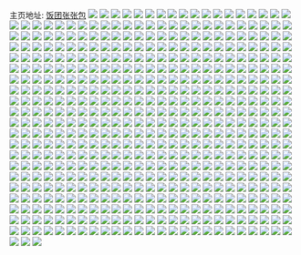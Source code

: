 主页地址: [饭团张张包](https://weibo.com/u/6666289326) 
![](https://wx4.sinaimg.cn/mw2000/007h94nAly1h9of3n4p73j32v0259e82.jpg) 
![](https://wx4.sinaimg.cn/mw2000/007h94nAly1h9ggboslpjj337k37kb2g.jpg) 
![](https://wx4.sinaimg.cn/mw2000/007h94nAly1h9ggbt4a8ij337k37kkjr.jpg) 
![](https://wx4.sinaimg.cn/mw2000/007h94nAly1h9hg6gt2ivj30ty0tyagu.jpg) 
![](https://wx4.sinaimg.cn/mw2000/007h94nAly1h9k0kc5h9rj32c02c0u0y.jpg) 
![](https://wx4.sinaimg.cn/mw2000/007h94nAly1h9f3sl196tj32eo37ke83.jpg) 
![](https://wx4.sinaimg.cn/mw2000/007h94nAly1h9f3rm8humj32pu1j14qp.jpg) 
![](https://wx4.sinaimg.cn/mw2000/007h94nAly1h9f3td4lmyj31si2e0x6p.jpg) 
![](https://wx4.sinaimg.cn/mw2000/007h94nAly1h9f3seihqfj31yx2mk1kz.jpg) 
![](https://wx4.sinaimg.cn/mw2000/007h94nAly1h9f3sgi68hj32eo37k1l0.jpg) 
![](https://wx4.sinaimg.cn/mw2000/007h94nAly1h9f3tjeiwkj33402c0u0y.jpg) 
![](https://wx4.sinaimg.cn/mw2000/007h94nAly1h9f3tl5agxj31vn2i64qr.jpg) 
![](https://wx4.sinaimg.cn/mw2000/007h94nAly1h9d3ehtgktj31vw1vwb2a.jpg) 
![](https://wx4.sinaimg.cn/mw2000/007h94nAly1h9d3eij15gj32c02c07wi.jpg) 
![](https://wx4.sinaimg.cn/mw2000/007h94nAly1h9d3ej62dwj32c02c0npe.jpg) 
![](https://wx4.sinaimg.cn/mw2000/007h94nAly1h9d3elvwytj30zo0zon8g.jpg) 
![](https://wx4.sinaimg.cn/mw2000/007h94nAly1h9d3eoh6ymj31q52epu0x.jpg) 
![](https://wx4.sinaimg.cn/mw2000/007h94nAly1h9d3eh6ocnj32c02c0e82.jpg) 
![](https://wx4.sinaimg.cn/mw2000/007h94nAly1h9bh8rfco6j30zo1q2jzf.jpg) 
![](https://wx4.sinaimg.cn/mw2000/007h94nAly1h9bh8rtry3j30zo1pj136.jpg) 
![](https://wx4.sinaimg.cn/mw2000/007h94nAly1h9bhlyrpk0j30zo0jfk0f.jpg) 
![](https://wx4.sinaimg.cn/mw2000/007h94nAly1h99c03kmhfj30zo0yz48o.jpg) 
![](https://wx4.sinaimg.cn/mw2000/007h94nAly1h99c03uyq1j30zo0pvti3.jpg) 
![](https://wx4.sinaimg.cn/mw2000/007h94nAly1h99c00bxocj30zo19qdza.jpg) 
![](https://wx4.sinaimg.cn/mw2000/007h94nAly1h99c054amuj30zo17qdqy.jpg) 
![](https://wx4.sinaimg.cn/mw2000/007h94nAly1h99c01z6uyj30zo14lk5f.jpg) 
![](https://wx4.sinaimg.cn/mw2000/007h94nAly1h99bzzsxnbj30zo15nwov.jpg) 
![](https://wx4.sinaimg.cn/mw2000/007h94nAly1h99c00y4gbj30zo0ybnbg.jpg) 
![](https://wx4.sinaimg.cn/mw2000/007h94nAly1h99c035g2zj30zo0z1tuu.jpg) 
![](https://wx4.sinaimg.cn/mw2000/007h94nAly1h99c02e14cj30zo0yp7kk.jpg) 
![](https://wx4.sinaimg.cn/mw2000/007h94nAly1h99c01i133j30zo1a8tud.jpg) 
![](https://wx4.sinaimg.cn/mw2000/007h94nAly1h7c1yvya5aj32c0340b2b.jpg) 
![](https://wx4.sinaimg.cn/mw2000/007h94nAly1h7c1yt1jmxj31k0160k7j.jpg) 
![](https://wx4.sinaimg.cn/mw2000/007h94nAly1h7c1yrndgzj31k0160154.jpg) 
![](https://wx4.sinaimg.cn/mw2000/007h94nAly1h7c1yy1xhrj32c0340qva.jpg) 
![](https://wx4.sinaimg.cn/mw2000/007h94nAly1h7c1ysf8vtj32bz2bze82.jpg) 
![](https://wx4.sinaimg.cn/mw2000/007h94nAly1h7c1ymee9ij33402c0x6q.jpg) 
![](https://wx4.sinaimg.cn/mw2000/007h94nAly1h7c1z5dghfj33402c0b2a.jpg) 
![](https://wx4.sinaimg.cn/mw2000/007h94nAly1h7c1ypj3h3j32c0340x6t.jpg) 
![](https://wx4.sinaimg.cn/mw2000/007h94nAly1h7ahkfxim0j30zo0zqwrk.jpg) 
![](https://wx4.sinaimg.cn/mw2000/007h94nAly1h778n67hqjj336c2dpnpg.jpg) 
![](https://wx4.sinaimg.cn/mw2000/007h94nAly1h778mxdjapj30xx0jrn3z.jpg) 
![](https://wx4.sinaimg.cn/mw2000/007h94nAly1h778ngaggoj325q2y9b29.jpg) 
![](https://wx4.sinaimg.cn/mw2000/007h94nAly1h778nj0h8fj31o02801ky.jpg) 
![](https://wx4.sinaimg.cn/mw2000/007h94nAly1h778nn74fnj323p23pgpx.jpg) 
![](https://wx4.sinaimg.cn/mw2000/007h94nAly1h778npddvbj33402c0b2d.jpg) 
![](https://wx4.sinaimg.cn/mw2000/007h94nAly1h778nro4k9j32c0340npg.jpg) 
![](https://wx4.sinaimg.cn/mw2000/007h94nAly1h79l46q5x3j32zo28r4lz.jpg) 
![](https://wx4.sinaimg.cn/mw2000/007h94nAly1h73kbgc0zyj31o023zkjl.jpg) 
![](https://wx4.sinaimg.cn/mw2000/007h94nAly1h73kbemfzgj30yp1aa42i.jpg) 
![](https://wx4.sinaimg.cn/mw2000/007h94nAly1h73kb3a8czj31c920ee81.jpg) 
![](https://wx4.sinaimg.cn/mw2000/007h94nAly1h73kbe4cs8j32682687wi.jpg) 
![](https://wx4.sinaimg.cn/mw2000/007h94nAly1h73kbaupwjj336c36cu10.jpg) 
![](https://wx4.sinaimg.cn/mw2000/007h94nAly1h73kbgopeij30tu13un3s.jpg) 
![](https://wx4.sinaimg.cn/mw2000/007h94nAly1h73stzg752j31jj2130x1.jpg) 
![](https://wx4.sinaimg.cn/mw2000/007h94nAly1h73stx8mwdj30zo0yqgrx.jpg) 
![](https://wx4.sinaimg.cn/mw2000/007h94nAly1h6x3puhwjtj325s2vqb2a.jpg) 
![](https://wx4.sinaimg.cn/mw2000/007h94nAly1h6x3pvbm2wj3219219e81.jpg) 
![](https://wx4.sinaimg.cn/mw2000/007h94nAly1h6x3pwadvjj324s24su0x.jpg) 
![](https://wx4.sinaimg.cn/mw2000/007h94nAly1h6x3px0ivdj32bz2bzkjl.jpg) 
![](https://wx4.sinaimg.cn/mw2000/007h94nAly1h6x3pxomgij31vv1vvhdt.jpg) 
![](https://wx4.sinaimg.cn/mw2000/007h94nAly1h6x3ptfvx5j33402c0u0x.jpg) 
![](https://wx4.sinaimg.cn/mw2000/007h94nAly1h6wirox70qj33402c07rl.jpg) 
![](https://wx4.sinaimg.cn/mw2000/007h94nAly1h6wirmr679j33402c0tsi.jpg) 
![](https://wx4.sinaimg.cn/mw2000/007h94nAly1h6uservqd8j32801hc40n.jpg) 
![](https://wx4.sinaimg.cn/mw2000/007h94nAly1h6usepo5ktj32dn36bnf1.jpg) 
![](https://wx4.sinaimg.cn/mw2000/007h94nAly1h6usfmv6w9j32dr36ax6r.jpg) 
![](https://wx4.sinaimg.cn/mw2000/007h94nAly1h6usg3koq5j32c02c0kjl.jpg) 
![](https://wx4.sinaimg.cn/mw2000/007h94nAly1h6usetp14oj31o0280481.jpg) 
![](https://wx4.sinaimg.cn/mw2000/007h94nAly1h6usfudjp8j32bd2bde82.jpg) 
![](https://wx4.sinaimg.cn/mw2000/007h94nAly1h6usg66vvtj32dr36a17i.jpg) 
![](https://wx4.sinaimg.cn/mw2000/007h94nAly1h6kds67kosj30zo1quqdq.jpg) 
![](https://wx4.sinaimg.cn/mw2000/007h94nAly1h6enan65orj32bz2bz7wk.jpg) 
![](https://wx4.sinaimg.cn/mw2000/007h94nAly1h6enasdikdj32851o41kx.jpg) 
![](https://wx4.sinaimg.cn/mw2000/007h94nAly1h6enaodv3wj3280340npe.jpg) 
![](https://wx4.sinaimg.cn/mw2000/007h94nAly1h6enatmgwmj33402c04qr.jpg) 
![](https://wx4.sinaimg.cn/mw2000/007h94nAly1h6enapdipkj30zo0zd1e4.jpg) 
![](https://wx4.sinaimg.cn/mw2000/007h94nAly1h6enak8t19j32qj22mx6q.jpg) 
![](https://wx4.sinaimg.cn/mw2000/007h94nAly1h6a342r060j319g1okhdt.jpg) 
![](https://wx4.sinaimg.cn/mw2000/007h94nAly1h6a32xbxnfj316w16wqg8.jpg) 
![](https://wx4.sinaimg.cn/mw2000/007h94nAly1h6a32v9rkhj322o3401kx.jpg) 
![](https://wx4.sinaimg.cn/mw2000/007h94nAly1h6a32t3j4fj32c033yx6r.jpg) 
![](https://wx4.sinaimg.cn/mw2000/007h94nAly1h6a372yxmwj31c00u0js1.jpg) 
![](https://wx4.sinaimg.cn/mw2000/007h94nAly1h6a34dfu4yj32ts24c1kx.jpg) 
![](https://wx4.sinaimg.cn/mw2000/007h94nAly1h6a36v5etpj32c0340hdt.jpg) 
![](https://wx4.sinaimg.cn/mw2000/007h94nAly1h6a34etxzuj32c02c01ky.jpg) 
![](https://wx4.sinaimg.cn/mw2000/007h94nAly1h6a34gydplj31w22ir4bx.jpg) 
![](https://wx4.sinaimg.cn/mw2000/007h94nAly1h68v7cj9r0j30zo256npd.jpg) 
![](https://wx4.sinaimg.cn/mw2000/007h94nAly1h68v7d95svj32c02c0hdt.jpg) 
![](https://wx4.sinaimg.cn/mw2000/007h94nAly1h68v7e7ufrj32mk1yxkjm.jpg) 
![](https://wx4.sinaimg.cn/mw2000/007h94nAly1h66khcq7rcj3232232u0x.jpg) 
![](https://wx4.sinaimg.cn/mw2000/007h94nAly1h66khboglaj3340340u0z.jpg) 
![](https://wx4.sinaimg.cn/mw2000/007h94nAly1h66kh6j5qpj31o0280u0x.jpg) 
![](https://wx4.sinaimg.cn/mw2000/007h94nAly1h66khgmnzmj31nz27chdu.jpg) 
![](https://wx4.sinaimg.cn/mw2000/007h94nAly1h66khi8ruxj32x01r01kx.jpg) 
![](https://wx4.sinaimg.cn/mw2000/007h94nAly1h66kh3gwohj32wy1qznpd.jpg) 
![](https://wx4.sinaimg.cn/mw2000/007h94nAly1h66kh2dm1jj324n19ztub.jpg) 
![](https://wx4.sinaimg.cn/mw2000/007h94nAly1h6475dmv40j32c02c0kjm.jpg) 
![](https://wx4.sinaimg.cn/mw2000/007h94nAly1h6475cgsapj32c02c0u0x.jpg) 
![](https://wx4.sinaimg.cn/mw2000/007h94nAly1h6475ae80jj32bz2bzx6p.jpg) 
![](https://wx4.sinaimg.cn/mw2000/007h94nAly1h64758sxltj32c02c07wi.jpg) 
![](https://wx4.sinaimg.cn/mw2000/007h94nAly1h6475bhb6rj32bz2bz1ky.jpg) 
![](https://wx4.sinaimg.cn/mw2000/007h94nAly1h647576sq6j323i23ib2a.jpg) 
![](https://wx4.sinaimg.cn/mw2000/007h94nAly1h63xjw2u29j31mw26i7cq.jpg) 
![](https://wx4.sinaimg.cn/mw2000/007h94nAly1h631wsz61rj33402c0qv5.jpg) 
![](https://wx4.sinaimg.cn/mw2000/007h94nAly1h631wrftmaj33402c0qv5.jpg) 
![](https://wx4.sinaimg.cn/mw2000/007h94nAly1h625aiwvh1j32tl247x6p.jpg) 
![](https://wx4.sinaimg.cn/mw2000/007h94nAly1h625ajshxqj32et1t4kjl.jpg) 
![](https://wx4.sinaimg.cn/mw2000/007h94nAly1h625ahxgtuj33402c07wj.jpg) 
![](https://wx4.sinaimg.cn/mw2000/007h94nAly1h625akk6amj328f28fnpd.jpg) 
![](https://wx4.sinaimg.cn/mw2000/007h94nAly1h625al3hvoj32bz2bzaex.jpg) 
![](https://wx4.sinaimg.cn/mw2000/007h94nAly1h5x5jymbqaj32uf208qrl.jpg) 
![](https://wx4.sinaimg.cn/mw2000/007h94nAly1h5x5juktsfj32c02c0th7.jpg) 
![](https://wx4.sinaimg.cn/mw2000/007h94nAly1h5x5jw3uy5j31vo1esaik.jpg) 
![](https://wx4.sinaimg.cn/mw2000/007h94nAly1h5x5jvm4j2j3270270tcg.jpg) 
![](https://wx4.sinaimg.cn/mw2000/007h94nAly1h5x5jxj0dnj33342bcx3j.jpg) 
![](https://wx4.sinaimg.cn/mw2000/007h94nAly1h5y73mkneyj32c02c0e81.jpg) 
![](https://wx4.sinaimg.cn/mw2000/007h94nAly1h5y73lepcpj30zo15u3zo.jpg) 
![](https://wx4.sinaimg.cn/mw2000/007h94nAly1h60kky1x9xj32dr36db2c.jpg) 
![](https://wx4.sinaimg.cn/mw2000/007h94nAly1h60kkjsinoj324q24qnpd.jpg) 
![](https://wx4.sinaimg.cn/mw2000/007h94nAly1h5rbth22csj32c02c0kjo.jpg) 
![](https://wx4.sinaimg.cn/mw2000/007h94nAly1h5rbtjv46ij327r27rkjl.jpg) 
![](https://wx4.sinaimg.cn/mw2000/007h94nAly1h5rbtkx1xbj31o02807wh.jpg) 
![](https://wx4.sinaimg.cn/mw2000/007h94nAly1h5rbte1c0aj31o0280qmh.jpg) 
![](https://wx4.sinaimg.cn/mw2000/007h94nAly1h5rbtljkcnj31o02807pc.jpg) 
![](https://wx4.sinaimg.cn/mw2000/007h94nAly1h5rbtm2seyj32801o0wy2.jpg) 
![](https://wx4.sinaimg.cn/mw2000/007h94nAly1h5rbyn9t7aj32dc35shdu.jpg) 
![](https://wx4.sinaimg.cn/mw2000/007h94nAly1h5rbtmp8ixj32801o0kc3.jpg) 
![](https://wx4.sinaimg.cn/mw2000/007h94nAly1h5rbugidssj32c02c0x6p.jpg) 
![](https://wx4.sinaimg.cn/mw2000/007h94nAly1h5p9i8teadj30lc0sg46l.jpg) 
![](https://wx4.sinaimg.cn/mw2000/007h94nAly1h5p9i94hmnj30lc0sgn4h.jpg) 
![](https://wx4.sinaimg.cn/mw2000/007h94nAly1h5p9i9r88bj32c02c0npd.jpg) 
![](https://wx4.sinaimg.cn/mw2000/007h94nAly1h5p9i88pyhj32c02c0npd.jpg) 
![](https://wx4.sinaimg.cn/mw2000/007h94nAly1h5kezmz0cij30zg0zg102.jpg) 
![](https://wx4.sinaimg.cn/mw2000/007h94nAly1h5keznd83wj30zg0zgtfn.jpg) 
![](https://wx4.sinaimg.cn/mw2000/007h94nAly1h5kezns1knj30zg0zgagz.jpg) 
![](https://wx4.sinaimg.cn/mw2000/007h94nAly1h5kezmike1j30zg0zgqax.jpg) 
![](https://wx4.sinaimg.cn/mw2000/007h94nAly1h5j96on5j1j32c03414qr.jpg) 
![](https://wx4.sinaimg.cn/mw2000/007h94nAly1h5j96dodq8j33401r0b2a.jpg) 
![](https://wx4.sinaimg.cn/mw2000/007h94nAly1h5j96s9uvyj324e2tu7wi.jpg) 
![](https://wx4.sinaimg.cn/mw2000/007h94nAly1h5j96uez2nj32nx1zyu0x.jpg) 
![](https://wx4.sinaimg.cn/mw2000/007h94nAly1h5j97mj4fej30u0140135.jpg) 
![](https://wx4.sinaimg.cn/mw2000/007h94nAly1h5erewyqjrj32112pdhdu.jpg) 
![](https://wx4.sinaimg.cn/mw2000/007h94nAly1h5erey799oj32c02c0x6p.jpg) 
![](https://wx4.sinaimg.cn/mw2000/007h94nAly1h5erezg8mij33402c07wi.jpg) 
![](https://wx4.sinaimg.cn/mw2000/007h94nAly1h5erf0gxv7j324t2ufhdu.jpg) 
![](https://wx4.sinaimg.cn/mw2000/007h94nAly1h5dmxgzdjyj32c02c0npd.jpg) 
![](https://wx4.sinaimg.cn/mw2000/007h94nAly1h5dn1x3mjmj31o0280hdu.jpg) 
![](https://wx4.sinaimg.cn/mw2000/007h94nAly1h5bd1t9crbj32c02c0e82.jpg) 
![](https://wx4.sinaimg.cn/mw2000/007h94nAly1h5bd1unuuvj3271271u0x.jpg) 
![](https://wx4.sinaimg.cn/mw2000/007h94nAly1h5bd1xiimmj33402c0u0x.jpg) 
![](https://wx4.sinaimg.cn/mw2000/007h94nAly1h5bd2h8pj8j32m12m11ky.jpg) 
![](https://wx4.sinaimg.cn/mw2000/007h94nAly1h53n470hl7j32bz340hdv.jpg) 
![](https://wx4.sinaimg.cn/mw2000/007h94nAly1h51gomvo9qj32bz2bzb29.jpg) 
![](https://wx4.sinaimg.cn/mw2000/007h94nAly1h51goq4xujj33402c0u0x.jpg) 
![](https://wx4.sinaimg.cn/mw2000/007h94nAly1h51gofphanj32gm2gmb29.jpg) 
![](https://wx4.sinaimg.cn/mw2000/007h94nAly1h51gotxaf0j32c02c0e82.jpg) 
![](https://wx4.sinaimg.cn/mw2000/007h94nAly1h51gol4fnxj33402c04qq.jpg) 
![](https://wx4.sinaimg.cn/mw2000/007h94nAly1h51gowsofyj33402c0k9m.jpg) 
![](https://wx4.sinaimg.cn/mw2000/007h94nAly1h51gojc3fcj325124hqv6.jpg) 
![](https://wx4.sinaimg.cn/mw2000/007h94nAly1h51goryugdj32c02c0u0x.jpg) 
![](https://wx4.sinaimg.cn/mw2000/007h94nAly1h51godihvij32c02c0e81.jpg) 
![](https://wx4.sinaimg.cn/mw2000/007h94nAly1h4x7yop4l3j32c22c2npe.jpg) 
![](https://wx4.sinaimg.cn/mw2000/007h94nAly1h4x58xz33tj33402c0kjl.jpg) 
![](https://wx4.sinaimg.cn/mw2000/007h94nAly1h4x5912lcmj3340340e83.jpg) 
![](https://wx4.sinaimg.cn/mw2000/007h94nAly1h4x59b1hz3j319f1ol7oy.jpg) 
![](https://wx4.sinaimg.cn/mw2000/007h94nAly1h4x593iw9ej32hq3bokjo.jpg) 
![](https://wx4.sinaimg.cn/mw2000/007h94nAly1h4x595o3dnj31o0280x6p.jpg) 
![](https://wx4.sinaimg.cn/mw2000/007h94nAly1h4svv4i8huj32c02c04qq.jpg) 
![](https://wx4.sinaimg.cn/mw2000/007h94nAly1h4svv6lkc8j32c02c0qv5.jpg) 
![](https://wx4.sinaimg.cn/mw2000/007h94nAly1h4svv7i77sj33402c0npd.jpg) 
![](https://wx4.sinaimg.cn/mw2000/007h94nAly1h4tb3915uoj30u01swq9b.jpg) 
![](https://wx4.sinaimg.cn/mw2000/007h94nAly1h4rpu7xdfrj31ua23du0x.jpg) 
![](https://wx4.sinaimg.cn/mw2000/007h94nAly1h4rpu4wxe3j32c02c01ky.jpg) 
![](https://wx4.sinaimg.cn/mw2000/007h94nAly1h4rptvemdnj32c02c0npd.jpg) 
![](https://wx4.sinaimg.cn/mw2000/007h94nAly1h4rptusrrlj32c02c04qq.jpg) 
![](https://wx4.sinaimg.cn/mw2000/007h94nAly1h4rpv9y0sfj30tu0tun78.jpg) 
![](https://wx4.sinaimg.cn/mw2000/007h94nAly1h4rpu5qfh4j32c01r0qv5.jpg) 
![](https://wx4.sinaimg.cn/mw2000/007h94nAly1h4q3mj1kiej329i340x6s.jpg) 
![](https://wx4.sinaimg.cn/mw2000/007h94nAly1h4q3iyqf0zj32hq3bn4qt.jpg) 
![](https://wx4.sinaimg.cn/mw2000/007h94nAly1h4q3i02g2vj32bz340e85.jpg) 
![](https://wx4.sinaimg.cn/mw2000/007h94nAly1h4qfmgc3g7j32lc1q8hdv.jpg) 
![](https://wx4.sinaimg.cn/mw2000/007h94nAly1h4q7iyzt9fj34tc37kkjn.jpg) 
![](https://wx4.sinaimg.cn/mw2000/007h94nAly1h4q3m6asj6j31ly2591ky.jpg) 
![](https://wx4.sinaimg.cn/mw2000/007h94nAly1h4pze45azgj31o0280npd.jpg) 
![](https://wx4.sinaimg.cn/mw2000/007h94nAly1h4pzepcsjvj32by340npf.jpg) 
![](https://wx4.sinaimg.cn/mw2000/007h94nAly1h4pzdh5dbdj32hq3bnhdv.jpg) 
![](https://wx4.sinaimg.cn/mw2000/007h94nAly1h4pzdo8p3hj349i2ucqv7.jpg) 
![](https://wx4.sinaimg.cn/mw2000/007h94nAly1h4pzdl0vz3j32zn28q7wi.jpg) 
![](https://wx4.sinaimg.cn/mw2000/007h94nAly1h4pze7prbfj32vc1wwx6p.jpg) 
![](https://wx4.sinaimg.cn/mw2000/007h94nAly1h4pzdic0n8j327s2yde81.jpg) 
![](https://wx4.sinaimg.cn/mw2000/007h94nAly1h4pzdywor1j334022ohdv.jpg) 
![](https://wx4.sinaimg.cn/mw2000/007h94nAly1h4pzdjrr4kj31kx1kx4qp.jpg) 
![](https://wx4.sinaimg.cn/mw2000/007h94nAly1h4kgedguhgj32792794m5.jpg) 
![](https://wx4.sinaimg.cn/mw2000/007h94nAly1h4kgfhxp6pj31o0280hdt.jpg) 
![](https://wx4.sinaimg.cn/mw2000/007h94nAly1h4kgermr4mj3334334kjn.jpg) 
![](https://wx4.sinaimg.cn/mw2000/007h94nAly1h4kgfoepvcj325e1m1qv5.jpg) 
![](https://wx4.sinaimg.cn/mw2000/007h94nAly1h4b0ibxb0zj33402c0x6p.jpg) 
![](https://wx4.sinaimg.cn/mw2000/007h94nAly1h4b0id2sdgj31qy33x7wi.jpg) 
![](https://wx4.sinaimg.cn/mw2000/007h94nAly1h4b0i7nzyqj31qy33xhdv.jpg) 
![](https://wx4.sinaimg.cn/mw2000/007h94nAly1h4b0iedr0oj32uz258npd.jpg) 
![](https://wx4.sinaimg.cn/mw2000/007h94nAly1h4b0if6v6jj32bz2bz7wh.jpg) 
![](https://wx4.sinaimg.cn/mw2000/007h94nAly1h4b0ifzmfgj32us2534qp.jpg) 
![](https://wx4.sinaimg.cn/mw2000/007h94nAly1h482ymuiudj32s3233hdt.jpg) 
![](https://wx4.sinaimg.cn/mw2000/007h94nAly1h4947dm551j30u012ogz6.jpg) 
![](https://wx4.sinaimg.cn/mw2000/007h94nAly1h4945if2jlj32c03404qq.jpg) 
![](https://wx4.sinaimg.cn/mw2000/007h94nAly1h4947srdimj31zh2nbnpd.jpg) 
![](https://wx4.sinaimg.cn/mw2000/007h94nAly1h4830xwvnwj32q221ku0y.jpg) 
![](https://wx4.sinaimg.cn/mw2000/007h94nAly1h4830yx43kj3268268x6p.jpg) 
![](https://wx4.sinaimg.cn/mw2000/007h94nAly1h482z18r6mj32hq3bokjn.jpg) 
![](https://wx4.sinaimg.cn/mw2000/007h94nAly1h40ydpahkgj32bx2bx7v3.jpg) 
![](https://wx4.sinaimg.cn/mw2000/007h94nAly1h40ydnq4w1j33401r07wi.jpg) 
![](https://wx4.sinaimg.cn/mw2000/007h94nAly1h40ydqouawj30zo0o5qav.jpg) 
![](https://wx4.sinaimg.cn/mw2000/007h94nAly1h3ydqko97bj30zo254e81.jpg) 
![](https://wx4.sinaimg.cn/mw2000/007h94nAly1h3ydqi3kwej33402c0hdu.jpg) 
![](https://wx4.sinaimg.cn/mw2000/007h94nAly1h3ydqix3a1j32vs29n1ky.jpg) 
![](https://wx4.sinaimg.cn/mw2000/007h94nAly1h3w2j5h9qvj31o02g4npd.jpg) 
![](https://wx4.sinaimg.cn/mw2000/007h94nAly1h3w2j4atjij324r24rb29.jpg) 
![](https://wx4.sinaimg.cn/mw2000/007h94nAly1h3tzohunjcj31o0280u0z.jpg) 
![](https://wx4.sinaimg.cn/mw2000/007h94nAly1h3sa2h99y2j31zl1zlu0x.jpg) 
![](https://wx4.sinaimg.cn/mw2000/007h94nAly1h3sa2oos01j30xl17uqpc.jpg) 
![](https://wx4.sinaimg.cn/mw2000/007h94nAly1h3sa2mne53j32vv25w1kz.jpg) 
![](https://wx4.sinaimg.cn/mw2000/007h94nAly1h3qqk46rmhj31ig20lb29.jpg) 
![](https://wx4.sinaimg.cn/mw2000/007h94nAly1h3qqk4tn65j31jj222e81.jpg) 
![](https://wx4.sinaimg.cn/mw2000/007h94nAly1h3odbewooej31l51l5b29.jpg) 
![](https://wx4.sinaimg.cn/mw2000/007h94nAly1h3odbf6g0wj30sg0sg45d.jpg) 
![](https://wx4.sinaimg.cn/mw2000/007h94nAly1h3odbffnk5j30sg0sgqe8.jpg) 
![](https://wx4.sinaimg.cn/mw2000/007h94nAly1h3odbfnvtrj30k00u0jx1.jpg) 
![](https://wx4.sinaimg.cn/mw2000/007h94nAly1h3odbgdsgoj32c02c07wi.jpg) 
![](https://wx4.sinaimg.cn/mw2000/007h94nAly1h3odbh40n4j30ku0ku0vt.jpg) 
![](https://wx4.sinaimg.cn/mw2000/007h94nAly1h3odbhxjaxj31mr1mre81.jpg) 
![](https://wx4.sinaimg.cn/mw2000/007h94nAly1h3odbhghlnj30ku0kujuy.jpg) 
![](https://wx4.sinaimg.cn/mw2000/007h94nAly1h3kq1wn0mdj30sg0lcn24.jpg) 
![](https://wx4.sinaimg.cn/mw2000/007h94nAly1h3kq1xhk9xj31d82fjx6p.jpg) 
![](https://wx4.sinaimg.cn/mw2000/007h94nAly1h3kq1zaafdj31pr31tu0y.jpg) 
![](https://wx4.sinaimg.cn/mw2000/007h94nAly1h3kq1yb2koj3300290kjl.jpg) 
![](https://wx4.sinaimg.cn/mw2000/007h94nAly1h3beu170srj32c033y7wj.jpg) 
![](https://wx4.sinaimg.cn/mw2000/007h94nAly1h3betvr1vxj31no1nohdt.jpg) 
![](https://wx4.sinaimg.cn/mw2000/007h94nAly1h3betz9tj6j323r23rkjl.jpg) 
![](https://wx4.sinaimg.cn/mw2000/007h94nAly1h3bettumvtj325t25te82.jpg) 
![](https://wx4.sinaimg.cn/mw2000/007h94nAly1h3bexdzn8dj33401qyu0x.jpg) 
![](https://wx4.sinaimg.cn/mw2000/007h94nAly1h3bety11bzj32c02c0hdv.jpg) 
![](https://wx4.sinaimg.cn/mw2000/007h94nAly1h38w2b2hkuj30wi0odjt2.jpg) 
![](https://wx4.sinaimg.cn/mw2000/007h94nAly1h35micjcotj31uq1uqu0x.jpg) 
![](https://wx4.sinaimg.cn/mw2000/007h94nAly1h35mij5zk0j33402c0x6q.jpg) 
![](https://wx4.sinaimg.cn/mw2000/007h94nAly1h35miffzmoj33402c01l0.jpg) 
![](https://wx4.sinaimg.cn/mw2000/007h94nAly1h35mibml0vj33402byqv7.jpg) 
![](https://wx4.sinaimg.cn/mw2000/007h94nAly1h35mihyelxj32pc210hdv.jpg) 
![](https://wx4.sinaimg.cn/mw2000/007h94nAly1h35mik7enrj323x2t9kjm.jpg) 
![](https://wx4.sinaimg.cn/mw2000/007h94nAly1h30k14pahoj31o0280b29.jpg) 
![](https://wx4.sinaimg.cn/mw2000/007h94nAly1h30k15yvmzj31o0280e81.jpg) 
![](https://wx4.sinaimg.cn/mw2000/007h94nAly1h2svz1e2goj30zo1a5b29.jpg) 
![](https://wx4.sinaimg.cn/mw2000/007h94nAly1h2svzcg9g6j30zo18kjz4.jpg) 
![](https://wx4.sinaimg.cn/mw2000/007h94nAly1h2svyzgc2nj328p2yp7wj.jpg) 
![](https://wx4.sinaimg.cn/mw2000/007h94nAly1h2svzbw6nxj32c03404qr.jpg) 
![](https://wx4.sinaimg.cn/mw2000/007h94nAly1h2svz8kdw4j33402c0x6r.jpg) 
![](https://wx4.sinaimg.cn/mw2000/007h94nAly1h2svzacdfaj32181o0b2a.jpg) 
![](https://wx4.sinaimg.cn/mw2000/007h94nAly1h2svz9ko0fj324s24snpd.jpg) 
![](https://wx4.sinaimg.cn/mw2000/007h94nAly1h2q5jdp9ahj32c033ynpe.jpg) 
![](https://wx4.sinaimg.cn/mw2000/007h94nAly1h2q5jftjxvj330p1p5u0y.jpg) 
![](https://wx4.sinaimg.cn/mw2000/007h94nAly1h2q5jgf3aij326l1myhb2.jpg) 
![](https://wx4.sinaimg.cn/mw2000/007h94nAly1h2q5jf05e3j3340340x6s.jpg) 
![](https://wx4.sinaimg.cn/mw2000/007h94nAly1h2om508x1nj32662w94qr.jpg) 
![](https://wx4.sinaimg.cn/mw2000/007h94nAly1h2om529zozj32ab2abhdu.jpg) 
![](https://wx4.sinaimg.cn/mw2000/007h94nAly1h2om58etr2j32c0340u0x.jpg) 
![](https://wx4.sinaimg.cn/mw2000/007h94nAly1h2om57ajb0j32c033yqv5.jpg) 
![](https://wx4.sinaimg.cn/mw2000/007h94nAly1h2om53wvx4j31hn1zi7wi.jpg) 
![](https://wx4.sinaimg.cn/mw2000/007h94nAly1h2om562je1j328d2z7kjn.jpg) 
![](https://wx4.sinaimg.cn/mw2000/007h94nAly1h2om5h0jf6j31r0340u0x.jpg) 
![](https://wx4.sinaimg.cn/mw2000/007h94nAly1h2om5hqn4wj32lq1gq1kx.jpg) 
![](https://wx4.sinaimg.cn/mw2000/007h94nAly1h2om5133puj31ig2othdt.jpg) 
![](https://wx4.sinaimg.cn/mw2000/007h94nAly1h2om5ixs0fj32c03401kz.jpg) 
![](https://wx4.sinaimg.cn/mw2000/007h94nAly1h2om5k6r52j33401r0qv5.jpg) 
![](https://wx4.sinaimg.cn/mw2000/007h94nAly1h2om5lp94sj32p120sqv6.jpg) 
![](https://wx4.sinaimg.cn/mw2000/007h94nAly1h2m16bmlgwj322p340qv6.jpg) 
![](https://wx4.sinaimg.cn/mw2000/007h94nAly1h2m14ufx51j31o01ymb29.jpg) 
![](https://wx4.sinaimg.cn/mw2000/007h94nAly1h2m14y310pj333y2byb2b.jpg) 
![](https://wx4.sinaimg.cn/mw2000/007h94nAly1h2m14vwbtoj32c02c0qv6.jpg) 
![](https://wx4.sinaimg.cn/mw2000/007h94nAly1h2m1505v1qj30ri0ri0yy.jpg) 
![](https://wx4.sinaimg.cn/mw2000/007h94nAly1h2m16cti27j325s25sx6p.jpg) 
![](https://wx4.sinaimg.cn/mw2000/007h94nAly1h2m16do1twj322p22pqv5.jpg) 
![](https://wx4.sinaimg.cn/mw2000/007h94nAly1h2eyt1aujij31eg319qv5.jpg) 
![](https://wx4.sinaimg.cn/mw2000/007h94nAly1h2eyt37p9rj328h1odb2a.jpg) 
![](https://wx4.sinaimg.cn/mw2000/007h94nAly1h2eyt3whwfj30zm256e81.jpg) 
![](https://wx4.sinaimg.cn/mw2000/007h94nAly1h2g5a44ojqj31qa1qa7wi.jpg) 
![](https://wx4.sinaimg.cn/mw2000/007h94nAly1h2g5a38s1sj32nu1hwe81.jpg) 
![](https://wx4.sinaimg.cn/mw2000/007h94nAly1h2e2e1zxxzj31o026kb2a.jpg) 
![](https://wx4.sinaimg.cn/mw2000/007h94nAly1h2e2e2sjohj31o0280000.jpg) 
![](https://wx4.sinaimg.cn/mw2000/007h94nAly1h2cv08frgxj31jo27zhdt.jpg) 
![](https://wx4.sinaimg.cn/mw2000/007h94nAly1h2cv06gpnrj333y2bykjn.jpg) 
![](https://wx4.sinaimg.cn/mw2000/007h94nAly1h2cv05a28vj32bz2bzhdt.jpg) 
![](https://wx4.sinaimg.cn/mw2000/007h94nAly1h2ahy83w5qj32o82064qp.jpg) 
![](https://wx4.sinaimg.cn/mw2000/007h94nAly1h2ahy9ucd5j31eg3194qp.jpg) 
![](https://wx4.sinaimg.cn/mw2000/007h94nAly1h2ahya5swej30k00k0q68.jpg) 
![](https://wx4.sinaimg.cn/mw2000/007h94nAly1h2ahycekrrj33232ak7wj.jpg) 
![](https://wx4.sinaimg.cn/mw2000/007h94nAly1h2ahydf1uzj32hq3bnnpd.jpg) 
![](https://wx4.sinaimg.cn/mw2000/007h94nAly1h2ahy99nqjj32bz3407wj.jpg) 
![](https://wx4.sinaimg.cn/mw2000/007h94nAly1h2ahyaxj41j33402c0b2a.jpg) 
![](https://wx4.sinaimg.cn/mw2000/007h94nAly1h2ahydxys3j31ex2iju0d.jpg) 
![](https://wx4.sinaimg.cn/mw2000/007h94nAly1h2ahyeoxq5j33141pee81.jpg) 
![](https://wx4.sinaimg.cn/mw2000/007h94nAly1h27pi5al1xj30u0140aip.jpg) 
![](https://wx4.sinaimg.cn/mw2000/007h94nAly1h27pi4xzolj30u01t01cn.jpg) 
![](https://wx4.sinaimg.cn/mw2000/007h94nAly1h27pi10fwlj31h80tytit.jpg) 
![](https://wx4.sinaimg.cn/mw2000/007h94nAly1h27pi6149rj30g60srq94.jpg) 
![](https://wx4.sinaimg.cn/mw2000/007h94nAly1h27pinby7zj33402c07wi.jpg) 
![](https://wx4.sinaimg.cn/mw2000/007h94nAly1h27pi3xo1gj30u01t0anl.jpg) 
![](https://wx4.sinaimg.cn/mw2000/007h94nAly1h27pi3cxgyj3340340b2c.jpg) 
![](https://wx4.sinaimg.cn/mw2000/007h94nAly1h27pi4dmcpj30u00xvk2q.jpg) 
![](https://wx4.sinaimg.cn/mw2000/007h94nAly1h27pi5niyxj30u00u0tdf.jpg) 
![](https://wx4.sinaimg.cn/mw2000/007h94nAly1h1z3n12dsgj32xe272npd.jpg) 
![](https://wx4.sinaimg.cn/mw2000/007h94nAly1h1z3ms1kvtj30u0140tiw.jpg) 
![](https://wx4.sinaimg.cn/mw2000/007h94nAly1h1z3mt9rsij32c02c07wh.jpg) 
![](https://wx4.sinaimg.cn/mw2000/007h94nAly1h1z3mw3kf9j31z42yo1kz.jpg) 
![](https://wx4.sinaimg.cn/mw2000/007h94nAly1h1z3mzr2pcj32ug1lnkjl.jpg) 
![](https://wx4.sinaimg.cn/mw2000/007h94nAly1h1z3mrimlgj30y616qtdl.jpg) 
![](https://wx4.sinaimg.cn/mw2000/007h94nAly1h1z3n48jrrj33bn2hq7wj.jpg) 
![](https://wx4.sinaimg.cn/mw2000/007h94nAly1h1z3mxsu0wj32c02c0e81.jpg) 
![](https://wx4.sinaimg.cn/mw2000/007h94nAly1h1z3n4wzksj30zo1lknbc.jpg) 
![](https://wx4.sinaimg.cn/mw2000/007h94nAly1h1wmwjjck4j30zm256wwt.jpg) 
![](https://wx4.sinaimg.cn/mw2000/007h94nAly1h1wmwjwkosj30zm2567mj.jpg) 
![](https://wx4.sinaimg.cn/mw2000/007h94nAly1h1wmwkf9eaj30zm256nfp.jpg) 
![](https://wx4.sinaimg.cn/mw2000/007h94nAly1h1wmwll01qj32801o04qq.jpg) 
![](https://wx4.sinaimg.cn/mw2000/007h94nAly1h1o4njusfyj30rs0ku0wp.jpg) 
![](https://wx4.sinaimg.cn/mw2000/007h94nAly1h1o4njh3xzj30lc0sgwkm.jpg) 
![](https://wx4.sinaimg.cn/mw2000/007h94nAly1h1o4nj5gb9j30lc0sgjx5.jpg) 
![](https://wx4.sinaimg.cn/mw2000/007h94nAly1h1n0s7ywfgj30u00u0tib.jpg) 
![](https://wx4.sinaimg.cn/mw2000/007h94nAly1h1n0s88y1dj30u00u0n5x.jpg) 
![](https://wx4.sinaimg.cn/mw2000/007h94nAly1h1n0s8irhvj31k00vitnn.jpg) 
![](https://wx4.sinaimg.cn/mw2000/007h94nAly1h1n0s8ov33j30u00u0n6i.jpg) 
![](https://wx4.sinaimg.cn/mw2000/007h94nAly1h1n0s7nqgwj30zo0jfq93.jpg) 
![](https://wx4.sinaimg.cn/mw2000/007h94nAly1h1n0s8y6srj312y0u0k20.jpg) 
![](https://wx4.sinaimg.cn/mw2000/007h94nAly1h1n0sao611j30ux0n7n1p.jpg) 
![](https://wx4.sinaimg.cn/mw2000/007h94nAly1h1n0saho3vj31400u0woo.jpg) 
![](https://wx4.sinaimg.cn/mw2000/007h94nAly1h1n0sa535vj33402c0b2a.jpg) 
![](https://wx4.sinaimg.cn/mw2000/007h94nAly1h1htulhi14j31eu0sljz8.jpg) 
![](https://wx4.sinaimg.cn/mw2000/007h94nAly1h1htukvs0uj31r0340kjn.jpg) 
![](https://wx4.sinaimg.cn/mw2000/007h94nAly1h1htujmmydj31u13244qr.jpg) 
![](https://wx4.sinaimg.cn/mw2000/007h94nAly1h1htulhi14j31eu0sljz8.jpg) 
![](https://wx4.sinaimg.cn/mw2000/007h94nAly1h1htukvs0uj31r0340kjn.jpg) 
![](https://wx4.sinaimg.cn/mw2000/007h94nAly1h1htujmmydj31u13244qr.jpg) 
![](https://wx4.sinaimg.cn/mw2000/007h94nAly1h1ihsp7sexj33402c0qv6.jpg) 
![](https://wx4.sinaimg.cn/mw2000/007h94nAly1h1ec71ms5uj32ym1z3b2c.jpg) 
![](https://wx4.sinaimg.cn/mw2000/007h94nAly1h1ec70jufej315v22gb29.jpg) 
![](https://wx4.sinaimg.cn/mw2000/007h94nAly1h1ec72t7s8j320830ce83.jpg) 
![](https://wx4.sinaimg.cn/mw2000/007h94nAly1h19hm4m8zqj328v2ztnpd.jpg) 
![](https://wx4.sinaimg.cn/mw2000/007h94nAly1h19hm3g6vgj30zo0nwgyi.jpg) 
![](https://wx4.sinaimg.cn/mw2000/007h94nAly1h19hm29c7mj31rt2d3x6p.jpg) 
![](https://wx4.sinaimg.cn/mw2000/007h94nAly1h19hm2yr8rj32012o1npe.jpg) 
![](https://wx4.sinaimg.cn/mw2000/007h94nAly1h19if33xb5j31u11djnh6.jpg) 
![](https://wx4.sinaimg.cn/mw2000/007h94nAly1h19hm3v1o0j31o70xvav2.jpg) 
![](https://wx4.sinaimg.cn/mw2000/007h94nAly1h19hm60vwej30zk1be7ci.jpg) 
![](https://wx4.sinaimg.cn/mw2000/007h94nAly1h15s6ltk6xj30u0140ta4.jpg) 
![](https://wx4.sinaimg.cn/mw2000/007h94nAly1h15s6m1ksjj31400u0q5s.jpg) 
![](https://wx4.sinaimg.cn/mw2000/007h94nAly1h15s6m72h9j30ku0fm782.jpg) 
![](https://wx4.sinaimg.cn/mw2000/007h94nAly1h15s6liv0pj31400u0gq9.jpg) 
![](https://wx4.sinaimg.cn/mw2000/007h94nAly1h13pmckvy6j319f1oknp6.jpg) 
![](https://wx4.sinaimg.cn/mw2000/007h94nAly1h13pmcv0c9j30zo0k2djy.jpg) 
![](https://wx4.sinaimg.cn/mw2000/007h94nAly1h13pmjsg10j31280phn8e.jpg) 
![](https://wx4.sinaimg.cn/mw2000/007h94nAly1h13pmea7eyj32bz340b2a.jpg) 
![](https://wx4.sinaimg.cn/mw2000/007h94nAly1h0oonofawwj31jx2rekjl.jpg) 
![](https://wx4.sinaimg.cn/mw2000/007h94nAly1h0oonnln6xj32bq1qsu0y.jpg) 
![](https://wx4.sinaimg.cn/mw2000/007h94nAly1h0oonkm26fj33402c0hdu.jpg) 
![](https://wx4.sinaimg.cn/mw2000/007h94nAly1h0oonmnbb2j324q1peu0x.jpg) 
![](https://wx4.sinaimg.cn/mw2000/007h94nAly1h0oonju4p0j32ob208qv5.jpg) 
![](https://wx4.sinaimg.cn/mw2000/007h94nAly1h0bxd4ghbzj32zz28zqv6.jpg) 
![](https://wx4.sinaimg.cn/mw2000/007h94nAly1h0bxd6pq9sj331m2a7kjm.jpg) 
![](https://wx4.sinaimg.cn/mw2000/007h94nAly1h0bxd0vlfhj331829x1kz.jpg) 
![](https://wx4.sinaimg.cn/mw2000/007h94nAly1h0bxd8sjwnj33402c01ky.jpg) 
![](https://wx4.sinaimg.cn/mw2000/007h94nAly1h0bxcw4l9bj33402c0u0y.jpg) 
![](https://wx4.sinaimg.cn/mw2000/007h94nAly1h06b2ktl04j322633zhdt.jpg) 
![](https://wx4.sinaimg.cn/mw2000/007h94nAly1h06b2j8n86j322m33zu0x.jpg) 
![](https://wx4.sinaimg.cn/mw2000/007h94nAly1h06b2k41ypj322m33zb29.jpg) 
![](https://wx4.sinaimg.cn/mw2000/007h94nAly1h065be36wxj324c24cqv5.jpg) 
![](https://wx4.sinaimg.cn/mw2000/007h94nAly1h065bgnxw3j33402c0npe.jpg) 
![](https://wx4.sinaimg.cn/mw2000/007h94nAly1h065bdewi3j324w24wx6p.jpg) 
![](https://wx4.sinaimg.cn/mw2000/007h94nAly1gzvmc2wmxsj32802yo7wj.jpg) 
![](https://wx4.sinaimg.cn/mw2000/007h94nAly1gzvmc51uklj32px21ghdt.jpg) 
![](https://wx4.sinaimg.cn/mw2000/007h94nAly1gzntz8rduej30u0140tg0.jpg) 
![](https://wx4.sinaimg.cn/mw2000/007h94nAly1gzntz84njej31i41i4hdt.jpg) 
![](https://wx4.sinaimg.cn/mw2000/007h94nAly1gzntz91d3vj30u01407gr.jpg) 
![](https://wx4.sinaimg.cn/mw2000/007h94nAly1gzntzbc409j31nz1nzhdt.jpg) 
![](https://wx4.sinaimg.cn/mw2000/007h94nAly1gzntz9csjej31400u0wrw.jpg) 
![](https://wx4.sinaimg.cn/mw2000/007h94nAly1gzntzarln6j32ud24s7wi.jpg) 
![](https://wx4.sinaimg.cn/mw2000/007h94nAly1gzfreub1mij32c02c0e83.jpg) 
![](https://wx4.sinaimg.cn/mw2000/007h94nAly1gzfrf2cz8lj31gg1ggh41.jpg) 
![](https://wx4.sinaimg.cn/mw2000/007h94nAly1gzfremj6tlj33403404qq.jpg) 
![](https://wx4.sinaimg.cn/mw2000/007h94nAly1gzfred3cw5j32c03404qr.jpg) 
![](https://wx4.sinaimg.cn/mw2000/007h94nAly1gzfrehq7hoj32c0340kjo.jpg) 
![](https://wx4.sinaimg.cn/mw2000/007h94nAly1h237ulxsf3j32c02c0hdt.jpg) 
![](https://wx4.sinaimg.cn/mw2000/007h94nAly1gyxbwb1ap3j320v1in1kx.jpg) 
![](https://wx4.sinaimg.cn/mw2000/007h94nAly1gyxbxobi5yj30zo11jnb3.jpg) 
![](https://wx4.sinaimg.cn/mw2000/007h94nAly1gyxbw78dqxj31zq1zq1ky.jpg) 
![](https://wx4.sinaimg.cn/mw2000/007h94nAly1gyxbwajn9jj32802yohdv.jpg) 
![](https://wx4.sinaimg.cn/mw2000/007h94nAly1gynvc4qn3cj32c033yx6q.jpg) 
![](https://wx4.sinaimg.cn/mw2000/007h94nAly1gynvbz4fq8j32c033y1ky.jpg) 
![](https://wx4.sinaimg.cn/mw2000/007h94nAly1gynvc1pzpwj31k033ynpd.jpg) 
![](https://wx4.sinaimg.cn/mw2000/007h94nAly1gynvbkol3nj32c0340kjm.jpg) 
![](https://wx4.sinaimg.cn/mw2000/007h94nAly1gynvbux1ttj33402c0npf.jpg) 
![](https://wx4.sinaimg.cn/mw2000/007h94nAly1gynvc6ccdfj31sc2dsu0x.jpg) 
![](https://wx4.sinaimg.cn/mw2000/007h94nAly1gynvbcmat7j31k033ynpd.jpg) 
![](https://wx4.sinaimg.cn/mw2000/007h94nAly1gyj422p5hfj31z42yne82.jpg) 
![](https://wx4.sinaimg.cn/mw2000/007h94nAly1gyj41zj1dnj31wv2vbqv6.jpg) 
![](https://wx4.sinaimg.cn/mw2000/007h94nAly1gyj42165g0j32c02c07wj.jpg) 
![](https://wx4.sinaimg.cn/mw2000/007h94nAly1gyj424lvq0j32c02c0x6q.jpg) 
![](https://wx4.sinaimg.cn/mw2000/007h94nAly1gyefbrwz3kj32yo280x6r.jpg) 
![](https://wx4.sinaimg.cn/mw2000/007h94nAly1gyefbsx81vj32802yoe83.jpg) 
![](https://wx4.sinaimg.cn/mw2000/007h94nAly1gycftdq88qj33402c0kjo.jpg) 
![](https://wx4.sinaimg.cn/mw2000/007h94nAly1gycft9p7k0j333z31q4qs.jpg) 
![](https://wx4.sinaimg.cn/mw2000/007h94nAly1gycftbdq15j32c02wb4qr.jpg) 
![](https://wx4.sinaimg.cn/mw2000/007h94nAly1gycfte2iijj30z00jbgwl.jpg) 
![](https://wx4.sinaimg.cn/mw2000/007h94nAly1gy9y3gvaz0j30zo0q97ij.jpg) 
![](https://wx4.sinaimg.cn/mw2000/007h94nAly1gy9y3zpne1j33402c0kjs.jpg) 
![](https://wx4.sinaimg.cn/mw2000/007h94nAly1gy9y3cpxhtj33402c07wj.jpg) 
![](https://wx4.sinaimg.cn/mw2000/007h94nAly1gy9y2up00zj31qx33snpe.jpg) 
![](https://wx4.sinaimg.cn/mw2000/007h94nAly1gy9y4a4s8jj33402c04qs.jpg) 
![](https://wx4.sinaimg.cn/mw2000/007h94nAly1gy9y2vuie3j31bc0vjn52.jpg) 
![](https://wx4.sinaimg.cn/mw2000/007h94nAly1gy9y30vdkxj322l33wkjl.jpg) 
![](https://wx4.sinaimg.cn/mw2000/007h94nAly1gy9y3iok5oj30x9184k9j.jpg) 
![](https://wx4.sinaimg.cn/mw2000/007h94nAly1gy9y4e5j00j31py2h6hdu.jpg) 
![](https://wx4.sinaimg.cn/mw2000/007h94nAly1gy9y4bf49lj30zo0uqdvb.jpg) 
![](https://wx4.sinaimg.cn/mw2000/007h94nAly1gy9y2mpygyj32uy1wnnpe.jpg) 
![](https://wx4.sinaimg.cn/mw2000/007h94nAly1gy32uas1uwj30zo0lwtc4.jpg) 
![](https://wx4.sinaimg.cn/mw2000/007h94nAly1gy32ub6g7gj30zf0zfqbq.jpg) 
![](https://wx4.sinaimg.cn/mw2000/007h94nAly1gxwd2h6qodj30zo0yxdyd.jpg) 
![](https://wx4.sinaimg.cn/mw2000/007h94nAly1gxv3vrgecbj324d24e7wi.jpg) 
![](https://wx4.sinaimg.cn/mw2000/007h94nAly1gxv3vqdv2cj32c02c07wi.jpg) 
![](https://wx4.sinaimg.cn/mw2000/007h94nAly1gxv3vrxkg1j30zo0ptanq.jpg) 
![](https://wx4.sinaimg.cn/mw2000/007h94nAly1gxv3vppemxj32802yo1kz.jpg) 
![](https://wx4.sinaimg.cn/mw2000/007h94nAly1gxv3vscp3tj30zo0ymncv.jpg) 
![](https://wx4.sinaimg.cn/mw2000/007h94nAly1gxv3vtnglij327z27zx6q.jpg) 
![](https://wx4.sinaimg.cn/mw2000/007h94nAly1gxpwhyotv7j32uq252npe.jpg) 
![](https://wx4.sinaimg.cn/mw2000/007h94nAly1gxpwhxxughj32982984qq.jpg) 
![](https://wx4.sinaimg.cn/mw2000/007h94nAly1gxpwi0swtgj3233233u0x.jpg) 
![](https://wx4.sinaimg.cn/mw2000/007h94nAly1gxpwi2okjej33402c0x6p.jpg) 
![](https://wx4.sinaimg.cn/mw2000/007h94nAly1gxpwi1si7fj32792xoqv5.jpg) 
![](https://wx4.sinaimg.cn/mw2000/007h94nAly1gxpwi48n1nj32yo280e83.jpg) 
![](https://wx4.sinaimg.cn/mw2000/007h94nAly1gxpwhzuq9hj32yn262npe.jpg) 
![](https://wx4.sinaimg.cn/mw2000/007h94nAly1gxpwi4ysw1j32c02c0qv5.jpg) 
![](https://wx4.sinaimg.cn/mw2000/007h94nAly1gxpwi3j6g2j320k2lp7wj.jpg) 
![](https://wx4.sinaimg.cn/mw2000/007h94nAly1gxo999g52ej32k51nwaso.jpg) 
![](https://wx4.sinaimg.cn/mw2000/007h94nAly1gxo998my9jj32t52591ky.jpg) 
![](https://wx4.sinaimg.cn/mw2000/007h94nAly1gxo99a4fl7j32m01yie6k.jpg) 
![](https://wx4.sinaimg.cn/mw2000/007h94nAly1gxo996oqnrj33402c04qp.jpg) 
![](https://wx4.sinaimg.cn/mw2000/007h94nAly1gxo997pk3kj333z28phdu.jpg) 
![](https://wx4.sinaimg.cn/mw2000/007h94nAly1gxoypayj1bj32nj1znb29.jpg) 
![](https://wx4.sinaimg.cn/mw2000/007h94nAly1gxoypc4oq3j32dq1sa7wh.jpg) 
![](https://wx4.sinaimg.cn/mw2000/007h94nAly1gxoypdat4vj32qd21sb29.jpg) 
![](https://wx4.sinaimg.cn/mw2000/007h94nAly1gxoyp9tq1aj32w3262npd.jpg) 
![](https://wx4.sinaimg.cn/mw2000/007h94nAly1gxlml6usj7j33402c0hdu.jpg) 
![](https://wx4.sinaimg.cn/mw2000/007h94nAly1gxlml69cdlj33402c0hdu.jpg) 
![](https://wx4.sinaimg.cn/mw2000/007h94nAly1gxlml750zuj30zo18z183.jpg) 
![](https://wx4.sinaimg.cn/mw2000/007h94nAly1gxlml5p06xj32c02c07wj.jpg) 
![](https://wx4.sinaimg.cn/mw2000/007h94nAly1gxfxordqgtj325x25xx6p.jpg) 
![](https://wx4.sinaimg.cn/mw2000/007h94nAly1gxfxopi80kj3280280u0y.jpg) 
![](https://wx4.sinaimg.cn/mw2000/007h94nAly1gxbfqnvqwhj32c0340e82.jpg) 
![](https://wx4.sinaimg.cn/mw2000/007h94nAly1gxbfqowcfnj32c03401kz.jpg) 
![](https://wx4.sinaimg.cn/mw2000/007h94nAly1gx7jlxug80j32802yo1kz.jpg) 
![](https://wx4.sinaimg.cn/mw2000/007h94nAly1gx7jls7ak1j32802yo1kz.jpg) 
![](https://wx4.sinaimg.cn/mw2000/007h94nAly1gx38268tlkj32ex1t77wh.jpg) 
![](https://wx4.sinaimg.cn/mw2000/007h94nAly1gx3822rlt6j321w21wkjm.jpg) 
![](https://wx4.sinaimg.cn/mw2000/007h94nAly1gx381xdxryj32c03407wi.jpg) 
![](https://wx4.sinaimg.cn/mw2000/007h94nAly1gx3824r57dj32c0340npe.jpg) 
![](https://wx4.sinaimg.cn/mw2000/007h94nAly1gx381yux3oj31sq1ap7mf.jpg) 
![](https://wx4.sinaimg.cn/mw2000/007h94nAly1gx381zkieuj31l61l64qp.jpg) 
![](https://wx4.sinaimg.cn/mw2000/007h94nAly1gx381ye1vyj31o02you0x.jpg) 
![](https://wx4.sinaimg.cn/mw2000/007h94nAly1gx3820mxmij320w20wqv5.jpg) 
![](https://wx4.sinaimg.cn/mw2000/007h94nAly1gx382tpsv2j30mi0u07aw.jpg) 
![](https://wx4.sinaimg.cn/mw2000/007h94nAly1gvcphac0zbj62c03401ky02.jpg) 
![](https://wx4.sinaimg.cn/mw2000/007h94nAly1gvcph6wc9mj63402c04qq02.jpg) 
![](https://wx4.sinaimg.cn/mw2000/007h94nAly1gvcphbph1qj61t61t6u0x02.jpg) 
![](https://wx4.sinaimg.cn/mw2000/007h94nAly1gvcphd45d2j62c0340e8302.jpg) 
![](https://wx4.sinaimg.cn/mw2000/007h94nAly1gvcph8z65uj62bz2bze8202.jpg) 
![](https://wx4.sinaimg.cn/mw2000/007h94nAly1gvcph88cizj62bz2bzx6p02.jpg) 
![](https://wx4.sinaimg.cn/mw2000/007h94nAly1gv3gucyi12j63402c0kjo02.jpg) 
![](https://wx4.sinaimg.cn/mw2000/007h94nAly1gv3guj7pbuj62u124iu0x02.jpg) 
![](https://wx4.sinaimg.cn/mw2000/007h94nAly1gv3gutcbpjj62c02c0b2a02.jpg) 
![](https://wx4.sinaimg.cn/mw2000/007h94nAly1gv3gupohpzj62c02c0kjm02.jpg) 
![](https://wx4.sinaimg.cn/mw2000/007h94nAly1gv3gul2q1ij62i51k9x2c02.jpg) 
![](https://wx4.sinaimg.cn/mw2000/007h94nAly1gv3gurgaanj62nt1zvb2902.jpg) 
![](https://wx4.sinaimg.cn/mw2000/007h94nAly1gv3gue1smhj61nz1nz4qp02.jpg) 
![](https://wx4.sinaimg.cn/mw2000/007h94nAly1gv3gusp0xbj61fj1fjdz302.jpg) 
![](https://wx4.sinaimg.cn/mw2000/007h94nAly1gv3gumohf1j61sc1sce8102.jpg) 
![](https://wx4.sinaimg.cn/mw2000/007h94nAly1gtzsb4rowrj62c01r0u0y02.jpg) 
![](https://wx4.sinaimg.cn/mw2000/007h94nAly1gtzsbfmd1rj63402c0hdv02.jpg) 
![](https://wx4.sinaimg.cn/mw2000/007h94nAly1gtzsb1jgd8j62c02c07wk02.jpg) 
![](https://wx4.sinaimg.cn/mw2000/007h94nAly1gtzsbi0nu7j62a72a7kjl02.jpg) 
![](https://wx4.sinaimg.cn/mw2000/007h94nAly1gtzsb6u598j62pl1t2hdt02.jpg) 
![](https://wx4.sinaimg.cn/mw2000/007h94nAly1gtzsb5hr4kj617y1mmqgh02.jpg) 
![](https://wx4.sinaimg.cn/mw2000/007h94nAly1gtzsbb67cgj63402c01l102.jpg) 
![](https://wx4.sinaimg.cn/mw2000/007h94nAly1gtxvnbza3dj62c03401kz02.jpg) 
![](https://wx4.sinaimg.cn/mw2000/007h94nAly1gtxvnlar1gj63402c0hdt02.jpg) 
![](https://wx4.sinaimg.cn/mw2000/007h94nAly1gtxvnetrhmj62c03407wi02.jpg) 
![](https://wx4.sinaimg.cn/mw2000/007h94nAly1gtxvny5s0bj63402c0u1102.jpg) 
![](https://wx4.sinaimg.cn/mw2000/007h94nAly1gtxvo7cbjdj62c0340b2b02.jpg) 
![](https://wx4.sinaimg.cn/mw2000/007h94nAly1gtxvngt2juj63402c0b2902.jpg) 
![](https://wx4.sinaimg.cn/mw2000/007h94nAly1gtxvnj7xwgj628w2zv1kz02.jpg) 
![](https://wx4.sinaimg.cn/mw2000/007h94nAly1gtxvnztahoj63402c0b2902.jpg) 
![](https://wx4.sinaimg.cn/mw2000/007h94nAly1gtxvo3kjwlj63402c07wi02.jpg) 
![](https://wx4.sinaimg.cn/mw2000/007h94nAly1gtvpexf7mxj33402c0x6p.jpg) 
![](https://wx4.sinaimg.cn/mw2000/007h94nAly1gtvpeqf8jlj63402c0qv502.jpg) 
![](https://wx4.sinaimg.cn/mw2000/007h94nAly1gtvpesq7fvj62c02c0qv602.jpg) 
![](https://wx4.sinaimg.cn/mw2000/007h94nAly1gtvperg9nyj31o01o01kj.jpg) 
![](https://wx4.sinaimg.cn/mw2000/007h94nAly1gtvpevoczoj63402c07wj02.jpg) 
![](https://wx4.sinaimg.cn/mw2000/007h94nAly1gtvpep79qej61ko1kn4qp02.jpg) 
![](https://wx4.sinaimg.cn/mw2000/007h94nAly1gtvpej2uccj32c0340b2b.jpg) 
![](https://wx4.sinaimg.cn/mw2000/007h94nAly1gtvpfifr42j63402c0b2a02.jpg) 
![](https://wx4.sinaimg.cn/mw2000/007h94nAly1gtvpemuhbhj62c02c0x6p02.jpg) 
![](https://wx4.sinaimg.cn/mw2000/007h94nAly1gts4q3zqr6j62c02c0e8202.jpg) 
![](https://wx4.sinaimg.cn/mw2000/007h94nAly1gts4pybowuj62c02c01ky02.jpg) 
![](https://wx4.sinaimg.cn/mw2000/007h94nAly1gts4q1nmgij62c02c0u0x02.jpg) 
![](https://wx4.sinaimg.cn/mw2000/007h94nAly1gts4q070vaj62c02c0x6p02.jpg) 
![](https://wx4.sinaimg.cn/mw2000/007h94nAly1gtgkqm9y2zj61qt1qt1kx02.jpg) 
![](https://wx4.sinaimg.cn/mw2000/007h94nAly1gtgkqp34xgj62802yoe8402.jpg) 
![](https://wx4.sinaimg.cn/mw2000/007h94nAly1gtgkqs152yj62ul2kx7wj02.jpg) 
![](https://wx4.sinaimg.cn/mw2000/007h94nAly1gtgkqlbivij6340340e8502.jpg) 
![](https://wx4.sinaimg.cn/mw2000/007h94nAly1gtgkqnd7fkj634022n1ky02.jpg) 
![](https://wx4.sinaimg.cn/mw2000/007h94nAly1gtaujj4wesj33402c0hdu.jpg) 
![](https://wx4.sinaimg.cn/mw2000/007h94nAly1gtaujh05gpj33402c0hdx.jpg) 
![](https://wx4.sinaimg.cn/mw2000/007h94nAly1gtaujbq2cyj30zo0nsafb.jpg) 
![](https://wx4.sinaimg.cn/mw2000/007h94nAly1gtaujcr8iyj62ww1xxnpe02.jpg) 
![](https://wx4.sinaimg.cn/mw2000/007h94nAly1gtaujeh8ucj32bl2bl4qr.jpg) 
